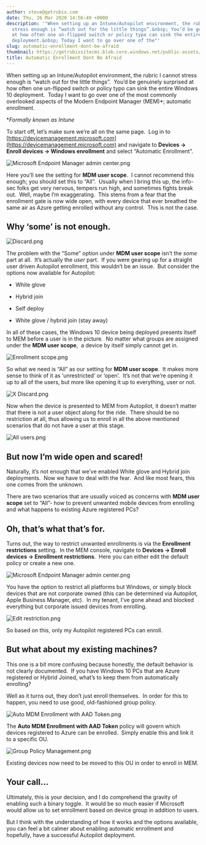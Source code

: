 ```yaml
---
author: steve@getrubix.com
date: Thu, 26 Mar 2020 14:56:49 +0000
description: '"When setting up an Intune/Autopilot environment, the rubric I cannot
  stress enough is “watch out for the little things”.&nbsp; You’d be genuinely surprised
  at how often one un-flipped switch or policy typo can sink the entire Windows 10
  deployment.&nbsp; Today I want to go over one of the"'
slug: automatic-enrollment-dont-be-afraid
thumbnail: https://getrubixsitecms.blob.core.windows.net/public-assets/content/v1/logo512.png
title: Automatic Enrollment Dont Be Afraid
---
```


When setting up an Intune/Autopilot environment, the rubric I cannot stress enough is “watch out for the little things”.  You’d be genuinely surprised at how often one un-flipped switch or policy typo can sink the entire Windows 10 deployment.  Today I want to go over one of the most commonly overlooked aspects of the Modern Endpoint Manager (MEM)\*; automatic enrollment.

\*_Formally known as Intune_

To start off, let’s make sure we’re all on the same page.  Log in to [https://devicemanagement.microsoft.com](https://devicemanagement.microsoft.com) and navigate to **Devices -> Enroll devices -> Windows enrollment** and select “Automatic Enrollment”.

![Microsoft Endpoint Manager admin center.png](https://getrubixsitecms.blob.core.windows.net/public-assets/content/v1/5dd365a31aa1fd743bc30b8e/1585233385215-MBQV2IPRYPUSEIUFHL1K/Microsoft+Endpoint+Manager+admin+center.png)

Here you’ll see the setting for **MDM user scope**.  I cannot recommend this enough; you should set this to “All”.  Usually when I bring this up, the info-sec folks get very nervous, tempers run high, and sometimes fights break out.  Well, maybe I’m exaggerating.  This stems from a fear that the enrollment gate is now wide open, with every device that ever breathed the same air as Azure getting enrolled without any control.  This is not the case.

Why ‘some’ is not enough.
-------------------------

![Discard.png](https://getrubixsitecms.blob.core.windows.net/public-assets/content/v1/5dd365a31aa1fd743bc30b8e/1585233458246-5WS75USRDMQM48926PG2/Discard.png)

The problem with the “Some” option under **MDM user scope** isn’t the _some_ part at all.  It’s actually the _user_ part.  If you were gearing up for a straight user driven Autopilot enrollment, this wouldn’t be an issue.  But consider the options now available for Autopilot:

-   White glove
    
-   Hybrid join
    
-   Self deploy
    
-   White glove / hybrid join (stay away)
    

In all of these cases, the Windows 10 device being deployed presents itself to MEM before a user is in the picture.  No matter what groups are assigned under the **MDM user scope**,  a device by itself simply cannot get in.

![Enrollment scope.png](https://getrubixsitecms.blob.core.windows.net/public-assets/content/v1/5dd365a31aa1fd743bc30b8e/1585233554920-77OP0VJSGLODOVAGE8BZ/Enrollment+scope.png)

So what we need is “All” as our setting for **MDM user scope**.  It makes more sense to think of it as ‘unrestricted’ or ‘open’.  It’s not that we’re opening it up to all of the users, but more like opening it up to everything, user or not.

![X Discard.png](https://getrubixsitecms.blob.core.windows.net/public-assets/content/v1/5dd365a31aa1fd743bc30b8e/1585233598241-OFM3UL48CYXGA11RAMJU/X+Discard.png)

Now when the device is presented to MEM from Autopilot, it doesn’t matter that there is not a user object along for the ride.  There should be no restriction at all, thus allowing us to enroll in all the above mentioned scenarios that do not have a user at this stage.

![All users.png](https://getrubixsitecms.blob.core.windows.net/public-assets/content/v1/5dd365a31aa1fd743bc30b8e/1585233634784-G444GCEAF8XD4TAFR8A8/All+users.png)

But now I’m wide open and scared!
---------------------------------

Naturally, it’s not enough that we’ve enabled White glove and Hybrid join deployments.  Now we have to deal with the fear.  And like most fears, this one comes from the unknown.  

There are two scenarios that are usually voiced as concerns with **MDM user scope** set to “All”- how to prevent unwanted mobile devices from enrolling and what happens to existing Azure registered PCs?

Oh, that’s what that’s for.
---------------------------

Turns out, the way to restrict unwanted enrollments is via the **Enrollment restrictions** setting.  In the MEM console, navigate to **Devices -> Enroll devices -> Enrollment restrictions**.  Here you can either edit the default policy or create a new one. 

![Microsoft Endpoint Manager admin center.png](https://getrubixsitecms.blob.core.windows.net/public-assets/content/v1/5dd365a31aa1fd743bc30b8e/1585233722976-2XUSLTUQ1XKDZS1B7HXV/Microsoft+Endpoint+Manager+admin+center.png)

You have the option to restrict all platforms but Windows, or simply block devices that are not corporate owned (this can be determined via Autopilot, Apple Business Manager, etc).  In my tenant, I’ve gone ahead and blocked everything but corporate issued devices from enrolling.  

![Edit restriction.png](https://getrubixsitecms.blob.core.windows.net/public-assets/content/v1/5dd365a31aa1fd743bc30b8e/1585233768330-ZLT4RKCFDVT1Z9XPWTAD/Edit+restriction.png)

So based on this, only my Autopilot registered PCs can enroll.  

But what about my existing machines?
------------------------------------

This one is a bit more confusing because honestly, the default behavior is not clearly documented.  If you have Windows 10 PCs that are Azure registered or Hybrid Joined, what’s to keep them from automatically enrolling?

Well as it turns out, they don’t just enroll themselves.  In order for this to happen, you need to use good, old-fashioned group policy.

![Auto MDM Enrollment with AAD Token.png](https://getrubixsitecms.blob.core.windows.net/public-assets/content/v1/5dd365a31aa1fd743bc30b8e/1585233880452-87QZTLG5VGKAP04SB8OT/Auto+MDM+Enrollment+with+AAD+Token.png)

The **Auto MDM Enrollment with AAD Token** policy will govern which devices registered to Azure can be enrolled.  Simply enable this and link it to a specific OU.

![Group Policy Management.png](https://getrubixsitecms.blob.core.windows.net/public-assets/content/v1/5dd365a31aa1fd743bc30b8e/1585233991868-5F4VK25FNNTJSI6UFOLX/Group+Policy+Management.png)

Existing devices now need to be moved to this OU in order to enroll in MEM.

Your call…
----------

Ultimately, this is your decision, and I do comprehend the gravity of enabling such a binary toggle.  It would be so much easier if Microsoft would allow us to set enrollment based on device group in addition to users.

But I think with the understanding of how it works and the options available, you can feel a bit calmer about enabling automatic enrollment and hopefully, have a successful Autopilot deployment.